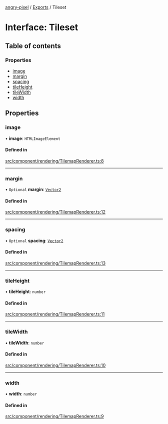 [angry-pixel](../README.md) / [Exports](../modules.md) / Tileset

# Interface: Tileset

## Table of contents

### Properties

- [image](Tileset.md#image)
- [margin](Tileset.md#margin)
- [spacing](Tileset.md#spacing)
- [tileHeight](Tileset.md#tileheight)
- [tileWidth](Tileset.md#tilewidth)
- [width](Tileset.md#width)

## Properties

### image

• **image**: `HTMLImageElement`

#### Defined in

[src/component/rendering/TilemapRenderer.ts:8](https://github.com/angry-pixel-studio/angry-pixel-engine/blob/6176278/src/component/rendering/TilemapRenderer.ts#L8)

___

### margin

• `Optional` **margin**: [`Vector2`](../classes/Vector2.md)

#### Defined in

[src/component/rendering/TilemapRenderer.ts:12](https://github.com/angry-pixel-studio/angry-pixel-engine/blob/6176278/src/component/rendering/TilemapRenderer.ts#L12)

___

### spacing

• `Optional` **spacing**: [`Vector2`](../classes/Vector2.md)

#### Defined in

[src/component/rendering/TilemapRenderer.ts:13](https://github.com/angry-pixel-studio/angry-pixel-engine/blob/6176278/src/component/rendering/TilemapRenderer.ts#L13)

___

### tileHeight

• **tileHeight**: `number`

#### Defined in

[src/component/rendering/TilemapRenderer.ts:11](https://github.com/angry-pixel-studio/angry-pixel-engine/blob/6176278/src/component/rendering/TilemapRenderer.ts#L11)

___

### tileWidth

• **tileWidth**: `number`

#### Defined in

[src/component/rendering/TilemapRenderer.ts:10](https://github.com/angry-pixel-studio/angry-pixel-engine/blob/6176278/src/component/rendering/TilemapRenderer.ts#L10)

___

### width

• **width**: `number`

#### Defined in

[src/component/rendering/TilemapRenderer.ts:9](https://github.com/angry-pixel-studio/angry-pixel-engine/blob/6176278/src/component/rendering/TilemapRenderer.ts#L9)

